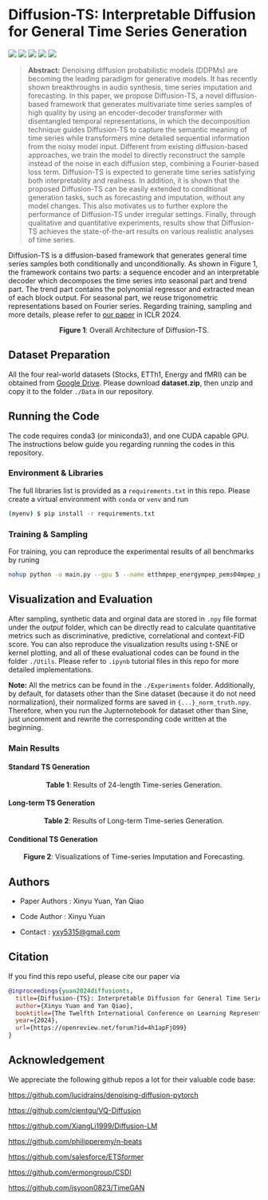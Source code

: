 # Diffusion-TS: Interpretable Diffusion for General Time Series Generation

[![](https://img.shields.io/github/stars/Y-debug-sys/Diffusion-TS.svg)](https://github.com/Y-debug-sys/Diffusion-TS/stargazers)
[![](https://img.shields.io/github/forks/Y-debug-sys/Diffusion-TS.svg)](https://github.com/Y-debug-sys/Diffusion-TS/network) 
[![](https://img.shields.io/badge/license-MIT-blue.svg)](https://github.com/Y-debug-sys/Diffusion-TS/blob/main/LICENSE) 
<img src="https://img.shields.io/badge/python-3.8-blue">
<img src="https://img.shields.io/badge/pytorch-2.0-orange">

> **Abstract:** Denoising diffusion probabilistic models (DDPMs) are becoming the leading paradigm for generative models. It has recently shown breakthroughs in audio synthesis, time series imputation and forecasting. In this paper, we propose Diffusion-TS, a novel diffusion-based framework that generates multivariate time series samples of high quality by using an encoder-decoder transformer with disentangled temporal representations, in which the decomposition technique guides Diffusion-TS to capture the semantic meaning of time series while transformers mine detailed sequential information from the noisy model input. Different from existing diffusion-based approaches, we train the model to directly reconstruct the sample instead of the noise in each diffusion step, combining a Fourier-based loss term. Diffusion-TS is expected to generate time series satisfying both interpretablity and realness. In addition, it is shown that the proposed Diffusion-TS can be easily extended to conditional generation tasks, such as forecasting and imputation, without any model changes. This also motivates us to further explore the performance of Diffusion-TS under irregular settings. Finally, through qualitative and quantitative experiments, results show that Diffusion-TS achieves the state-of-the-art results on various realistic analyses of time series. 

Diffusion-TS is a diffusion-based framework that generates general time series samples both conditionally and unconditionally. As shown in Figure 1, the framework contains two parts: a sequence encoder and an interpretable decoder which decomposes the time series into seasonal part and trend part. The trend part contains the polynomial regressor and extracted mean of each block output. For seasonal part, we reuse trigonometric representations based on Fourier series. Regarding training, sampling and more details, please refer to [our paper](https://openreview.net/pdf?id=4h1apFjO99) in ICLR 2024. 

<p align="center">
  <img src="figures/fig1.jpg" alt="">
  <br>
  <b>Figure 1</b>: Overall Architecture of Diffusion-TS.
</p>


## Dataset Preparation

All the four real-world datasets (Stocks, ETTh1, Energy and fMRI) can be obtained from [Google Drive](https://drive.google.com/file/d/11DI22zKWtHjXMnNGPWNUbyGz-JiEtZy6/view?usp=sharing). Please download **dataset.zip**, then unzip and copy it to the folder `./Data` in our repository.


## Running the Code

 The code requires conda3 (or miniconda3), and one CUDA capable GPU. The instructions below guide you regarding running the codes in this repository. 

### Environment & Libraries

The full libraries list is provided as a `requirements.txt` in this repo. Please create a virtual environment with `conda` or `venv` and run

~~~bash
(myenv) $ pip install -r requirements.txt
~~~

### Training & Sampling

For training, you can reproduce the experimental results of all benchmarks by runing

```bash
nohup python -u main.py --gpu 5 --name etthmpep_energympep_pems04mpep_pems08mpep --config_file morning_peak_etth evening_peak_etth morning_peak_energy  evening_peak_energy morning_peak_pems04  evening_peak_pems04 morning_peak_pems08 evening_peak_pems08 --sample 0 --train --epoch 1000 --batch 8 > mix_nogpt_train_etthmpep_energympep_pems04mpep_pems08mpep_1000_mask0.0.log 2>&1  && (nohup python -u main.py --gpu 2 --name etthmpep_energympep_pems04mpep_pems08mpep --config_file morning_peak_etth --sample 0 --milestone 1000 > test_etthmp_nogptmix_2layer_mile1000_mask0.0.log 2>&1 & nohup python -u main.py --gpu 3 --name etthmpep_energympep_pems04mpep_pems08mpep --config_file evening_peak_etth --sample 0 --milestone 1000 > test_etthep_nogptmix_2layer_mile1000_mask0.0.log 2>&1 & nohup python -u main.py --gpu 7 --name etthmpep_energympep_pems04mpep_pems08mpep --config_file morning_peak_energy --sample 0 --milestone 1000 > test_energymp_nogptmix_2layer_mile1000_mask0.0.log 2>&1 & nohup python -u main.py --gpu 1 --name etthmpep_energympep_pems04mpep_pems08mpep --config_file evening_peak_energy --sample 0 --milestone 1000 > test_energyep_nogptmix_2layer_mile1000_mask0.0.log 2>&1 & nohup python -u main.py --gpu 2 --name etthmpep_energympep_pems04mpep_pems08mpep --config_file morning_peak_pems04 --sample 0 --milestone 1000 > test_pems04mp_nogptmix_2layer_mile1000_mask0.0.log 2>&1 & nohup python -u main.py --gpu 3 --name etthmpep_energympep_pems04mpep_pems08mpep --config_file evening_peak_pems04 --sample 0 --milestone 1000 > test_pems04ep_nogptmix_2layer_mile1000_mask0.0.log 2>&1 & nohup python -u main.py --gpu 7 --name etthmpep_energympep_pems04mpep_pems08mpep --config_file morning_peak_pems08 --sample 0 --milestone 1000 > test_pems08mp_nogptmix_2layer_mile1000_mask0.0.log 2>&1 & nohup python -u main.py --gpu 1 --name etthmpep_energympep_pems04mpep_pems08mpep --config_file evening_peak_pems08 --sample 0 --milestone 1000 > test_pems08ep_nogptmix_2layer_mile1000_mask0.0.log 2>&1 &) &
```


## Visualization and Evaluation

After sampling, synthetic data and orginal data are stored in `.npy` file format under the *output* folder, which can be directly read to calculate quantitative metrics such as discriminative, predictive, correlational and context-FID score. You can also reproduce the visualization results using t-SNE or kernel plotting, and all of these evaluational codes can be found in the folder `./Utils`. Please refer to `.ipynb` tutorial files in this repo for more detailed implementations.

**Note:** All the metrics can be found in the `./Experiments` folder. Additionally, by default, for datasets other than the Sine dataset (because it do not need normalization), their normalized forms are saved in `{...}_norm_truth.npy`. Therefore, when you run the Jupternotebook for dataset other than Sine, just uncomment and rewrite the corresponding code written at the beginning.

### Main Results

#### Standard TS Generation
<p align="center">
  <b>Table 1</b>: Results of 24-length Time-series Generation.
  <br>
  <img src="figures/fig2.jpg" alt="">
</p>

#### Long-term TS Generation
<p align="center">
  <b>Table 2</b>: Results of Long-term Time-series Generation.
  <br>
  <img src="figures/fig3.jpg" alt="">
</p>

#### Conditional TS Generation
<p align="center">
  <img src="figures/fig4.jpg" alt="">
  <br>
  <b>Figure 2</b>: Visualizations of Time-series Imputation and Forecasting.
</p>


## Authors

* Paper Authors : Xinyu Yuan, Yan Qiao

* Code Author : Xinyu Yuan

* Contact : yxy5315@gmail.com


## Citation
If you find this repo useful, please cite our paper via
```bibtex
@inproceedings{yuan2024diffusionts,
  title={Diffusion-{TS}: Interpretable Diffusion for General Time Series Generation},
  author={Xinyu Yuan and Yan Qiao},
  booktitle={The Twelfth International Conference on Learning Representations},
  year={2024},
  url={https://openreview.net/forum?id=4h1apFjO99}
}
```


## Acknowledgement

We appreciate the following github repos a lot for their valuable code base:

https://github.com/lucidrains/denoising-diffusion-pytorch

https://github.com/cientgu/VQ-Diffusion

https://github.com/XiangLi1999/Diffusion-LM

https://github.com/philipperemy/n-beats

https://github.com/salesforce/ETSformer

https://github.com/ermongroup/CSDI

https://github.com/jsyoon0823/TimeGAN
